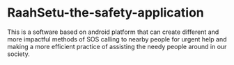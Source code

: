 # RaahSetu-the-safety-application
This is a software based on android platform that can create different and more impactful methods of SOS calling to nearby people for urgent help and making a more efficient practice of assisting the needy people around in our society. 
